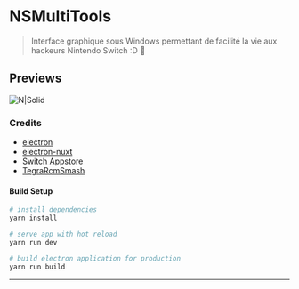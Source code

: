 # NSMultiTools

> Interface graphique sous Windows permettant de facilité la vie aux hackeurs Nintendo Switch :D 🍭

## Previews

![N|Solid](https://i.imgur.com/zRJUi9F.png)

### Credits

* [electron](https://www.electronjs.org/)
* [electron-nuxt](https://github.com/michalzaq12/electron-nuxt)
* [Switch Appstore](https://www.switchbru.com/appstore/#/)
* [TegraRcmSmash](https://github.com/rajkosto/TegraRcmSmash)


#### Build Setup

``` bash
# install dependencies
yarn install

# serve app with hot reload
yarn run dev

# build electron application for production
yarn run build


```

---